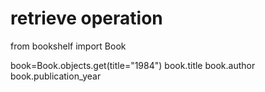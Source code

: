 # retrieve operation
from bookshelf import Book

book=Book.objects.get(title="1984")
book.title
book.author
book.publication_year